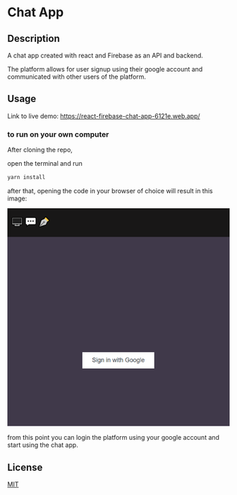 
# Chat App

## Description
A chat app created with react and Firebase as an API and backend.

The platform allows for user signup using their google account and communicated with other users of the platform.

## Usage

Link to live demo: https://react-firebase-chat-app-6121e.web.app/


### to run on your own computer

After cloning the repo, 

open the terminal and run
```bash
yarn install
```

after that, opening the code in your browser of choice will result in this image:

![](public/chat-app.PNG)

from this point you can login the platform using your google account and start using the chat app.



## License
[MIT](https://choosealicense.com/licenses/mit/)

